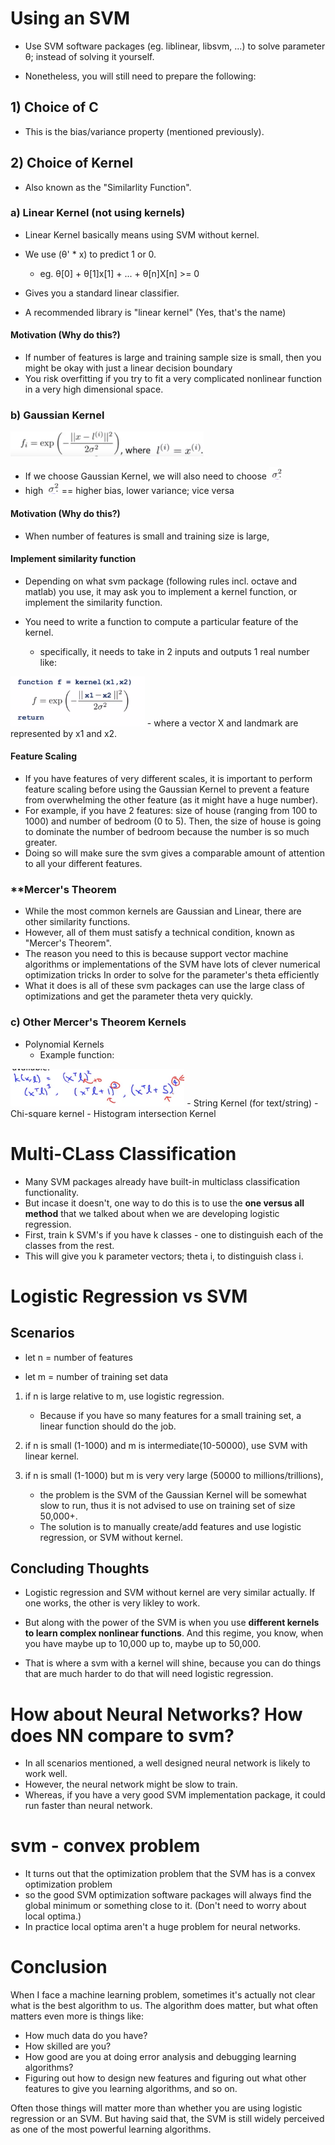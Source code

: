 # Using an SVM

 - Use SVM software packages (eg. liblinear, libsvm, ...) to solve parameter θ; instead of solving it yourself.

 - Nonetheless, you will still need to prepare the following:
 
## 1) Choice of C
  - This is the bias/variance property (mentioned previously).

## 2) Choice of Kernel
 - Also known as the "Similarlity Function".

### a) Linear Kernel (not using kernels)
 - Linear Kernel basically means using SVM without kernel.
 - We use (θ' * x) to predict 1 or 0.
   - eg. θ[0] + θ[1]x[1] + ... + θ[n]X[n] >= 0

 - Gives you a standard linear classifier.

 - A recommended library is "linear kernel" (Yes, that's the name)

#### Motivation (Why do this?)
 - If number of features is large and training sample size is small, then you might be okay with just a linear decision boundary 
 - You risk overfitting if you try to fit a very complicated nonlinear function in a very high dimensional space.

### b) Gaussian Kernel
<img src="./img/3/gaussian_kernel.png" height="40"/>

 - If we choose Gaussian Kernel, we will also need to choose <img src="./img/3/sigma_squared.png" height="20"/>
  - high <img src="./img/3/sigma_squared.png" height="20"/> == higher bias, lower variance; vice versa

#### Motivation (Why do this?)

 - When number of features is small and training size is large, 

#### Implement similarity function
 - Depending on what svm package (following rules incl. octave and matlab) you use, it may ask you to implement a kernel function, or implement the similarity function.

 - You need to write a function to compute a particular feature of the kernel.
   - specifically, it needs to take in 2 inputs and outputs 1 real number like:
<img src="./img/3/similarity_func.png" height="80"/>
   - where a vector X and landmark are represented by x1 and x2.

#### Feature Scaling
 - If you have features of very different scales, it is important to perform feature scaling before using the Gaussian Kernel to prevent a feature from overwhelming the other feature (as it might have a huge number).
 - For example, if you have 2 features: size of house (ranging from 100 to 1000) and number of bedroom (0 to 5). Then, the size of house is going to dominate the number of bedroom because the number is so much greater.
 - Doing so will make sure the svm gives a comparable amount of attention to all your different features.

### **Mercer's Theorem
  - While the most common kernels are Gaussian and Linear, there are other similarity functions.
  - However, all of them must satisfy a technical condition, known as "Mercer's Theorem". 
  - The reason you need to this is because support vector machine algorithms or implementations of the SVM have lots of clever numerical optimization tricks In order to solve for the parameter's theta efficiently 
  - What it does is all of these svm packages can use the large class of optimizations and get the parameter theta very quickly.

### c) Other Mercer's Theorem Kernels
 - Polynomial Kernels
   - Example function:
<img src="./img/3/polynomial_kernel.png" height="60"/>
 - String Kernel (for text/string)
 - Chi-square kernel
 - Histogram intersection Kernel

# Multi-CLass Classification
 - Many SVM packages already have built-in multiclass classification functionality.
 - But incase it doesn't, one way to do this is to use the **one versus all method** that we talked about when we are developing logistic regression.
 - First, train k SVM's if you have k classes - one to distinguish each of the classes from the rest. 
 - This will give you k parameter vectors; theta i, to distinguish class i.

# Logistic Regression vs SVM

## Scenarios
- let n = number of features

- let m = number of training set data

1. if n is large relative to m, use logistic regression.
   - Because if you have so many features for a small training set, a linear function should do the job.

2. if n is small (1-1000) and m is intermediate(10-50000), use SVM with linear kernel.

3. if n is small (1-1000) but m is very very large (50000 to millions/trillions),
    - the problem is the SVM of the Gaussian Kernel will be somewhat slow to run, thus it is not advised to use on training set of size 50,000+.
    - The solution is to manually create/add features and use logistic regression, or SVM without kernel.

## Concluding Thoughts

- Logistic regression and SVM without kernel are very similar actually. If one works, the other is very likley to work.

- But along with the power of the SVM is when you use **different kernels to learn complex nonlinear functions**. And this regime, you know, when you have maybe up to 10,000 up to, maybe up to 50,000.

- That is where a svm with a kernel  will shine, because you can do things that are much harder to do that will need logistic regression. 

# How about Neural Networks? How does NN compare to svm?
 - In all scenarios mentioned, a well designed neural network is likely to work well.
 - However, the neural network might be slow to train. 
 - Whereas, if you have a very good SVM implementation package, it could run faster than neural network.

# svm - convex problem
 - It turns out that the optimization problem that the SVM has is a convex optimization problem
 - so the good SVM optimization software packages will always find the global minimum or something close to it. (Don't need to worry about local optima.)
 - In practice local optima aren't a huge problem for neural networks.

# Conclusion
When I face a machine learning problem, sometimes it's actually  not clear what is the best algorithm to us.
The algorithm does matter, but what often matters even more is things like:
 - How much data do you have? 
 - How skilled are you?
 - How good are you at doing error analysis and debugging learning algorithms?
 - Figuring out how to design new features and figuring out what other features to give you learning algorithms, and so on. 
 
Often those things will matter more than whether you are using logistic regression or an SVM. But having said that, the SVM is still widely perceived as one of the most powerful learning algorithms.

